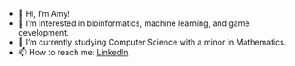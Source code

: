 - 👋 Hi, I’m Amy!
- 👀 I’m interested in bioinformatics, machine learning, and game development.
- 🌱 I’m currently studying Computer Science with a minor in Mathematics.
- 📫 How to reach me: [LinkedIn](https://www.linkedin.com/in/amy-chisholm/)

<!---
amychisholm03/amychisholm03 is a ✨ special ✨ repository because its `README.md` (this file) appears on your GitHub profile.
You can click the Preview link to take a look at your changes.
--->
